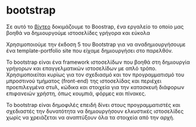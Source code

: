 # bootstrap
Σε αυτό το [βίντεο](https://youtu.be/tXNWoZg4jPU) δοκιμάζουμε το Boostrap, ένα εργαλείο το οποίο μας βοηθά να δημιουργούμε ιστοσελίδες γρήγορα και εύκολα

Χρησιμοποιούμε την έκδοση 5 του Bootstrap για να αναδημιουργήσουμε ένα template-portfolio site που είχαμε δημιουργήσει στο παρελθόν.

Το bootstrap είναι ένα framework ιστοσελίδων που βοηθά στη δημιουργία γρήγορων και επαγγελματικών ιστοσελίδων με απλό τρόπο. Χρησιμοποιείται κυρίως για τον σχεδιασμό και τον προγραμματισμό του μπροστινού τμήματος (front-end) της ιστοσελίδας και περιέχει προεπιλεγμένα στυλ, κώδικα και στοιχεία για την κατασκευή διάφορων επιφανειών χρήστη, όπως κουμπιά, φόρμες και πίνακες.

Το bootstrap είναι δημοφιλές επειδή δίνει στους προγραμματιστές και σχεδιαστές την δυνατότητα να δημιουργήσουν ελκυστικές ιστοσελίδες χωρίς να χρειάζεται να αναπτύξουν όλα τα στοιχεία από την αρχή.
